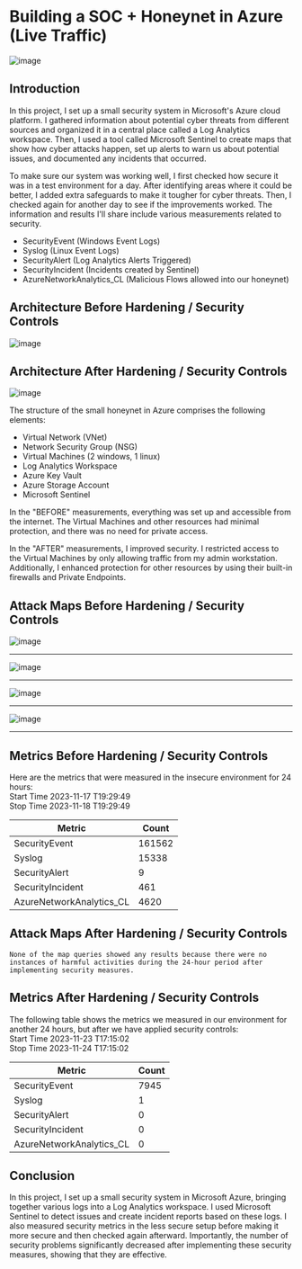 # Building a SOC + Honeynet in Azure (Live Traffic)
<!-- ![Cloud Honeynet / SOC](https://i.imgur.com/ZWxe03e.jpg) -->
![image](https://github.com/rscaglione/Azure-SOC-Honeynet/assets/54590449/7dae6161-c8e1-4330-81f0-506c3f4cffab)


## Introduction

In this project, I set up a small security system in Microsoft's Azure cloud platform. I gathered information about potential cyber threats from different sources and organized it in a central place called a Log Analytics workspace. Then, I used a tool called Microsoft Sentinel to create maps that show how cyber attacks happen, set up alerts to warn us about potential issues, and documented any incidents that occurred.

To make sure our system was working well, I first checked how secure it was in a test environment for a day. After identifying areas where it could be better, I added extra safeguards to make it tougher for cyber threats. Then, I checked again for another day to see if the improvements worked. The information and results I'll share include various measurements related to security.

- SecurityEvent (Windows Event Logs)
- Syslog (Linux Event Logs)
- SecurityAlert (Log Analytics Alerts Triggered)
- SecurityIncident (Incidents created by Sentinel)
- AzureNetworkAnalytics_CL (Malicious Flows allowed into our honeynet)

## Architecture Before Hardening / Security Controls
<!-- ![Architecture Diagram](https://i.imgur.com/aBDwnKb.jpg) -->
![image](https://github.com/rscaglione/Azure-SOC-Honeynet/assets/54590449/7f1c8699-fdec-42f4-8191-84a04b6237f9)






## Architecture After Hardening / Security Controls
<!-- ![Architecture Diagram](https://i.imgur.com/YQNa9Pp.jpg) -->
![image](https://github.com/rscaglione/Azure-SOC-Honeynet/assets/54590449/c3fa5ef4-c69e-4ce9-bb71-f58f9e124430)


The structure of the small honeynet in Azure comprises the following elements:

- Virtual Network (VNet)
- Network Security Group (NSG)
- Virtual Machines (2 windows, 1 linux)
- Log Analytics Workspace
- Azure Key Vault
- Azure Storage Account
- Microsoft Sentinel

In the "BEFORE" measurements, everything was set up and accessible from the internet. The Virtual Machines and other resources had minimal protection, and there was no need for private access.

In the "AFTER" measurements, I improved security. I restricted access to the Virtual Machines by only allowing traffic from my admin workstation. Additionally, I enhanced protection for other resources by using their built-in firewalls and Private Endpoints.

## Attack Maps Before Hardening / Security Controls
<!-- ![NSG Allowed Inbound Malicious Flows](https://i.imgur.com/1qvswSX.png)<br>
![Linux Syslog Auth Failures](https://i.imgur.com/G1YgZt6.png)<br>
![Windows RDP/SMB Auth Failures](https://i.imgur.com/ESr9Dlv.png)<br> -->
![image](https://github.com/rscaglione/Azure-SOC-Honeynet/assets/54590449/ad19db41-0d97-4662-8c0f-578f0066ac6e)
_______________________________________________________________________________________________________________
![image](https://github.com/rscaglione/Azure-SOC-Honeynet/assets/54590449/76d1222a-98fd-4f46-a894-82fea879f5fa)
_______________________________________________________________________________________________________________
![image](https://github.com/rscaglione/Azure-SOC-Honeynet/assets/54590449/a03eb400-7834-4314-89c0-680f3c474eef)
_______________________________________________________________________________________________________________
![image](https://github.com/rscaglione/Azure-SOC-Honeynet/assets/54590449/d1d4782b-810c-4456-8952-7cf8871c83be)
_______________________________________________________________________________________________________________





## Metrics Before Hardening / Security Controls

Here are the metrics that were measured in the insecure environment for 24 hours:
<br>Start Time 2023-11-17 T19:29:49</br>
Stop Time 2023-11-18 T19:29:49

| Metric                   | Count
| ------------------------ | -----
| SecurityEvent            | 161562
| Syslog                   | 15338
| SecurityAlert            | 9
| SecurityIncident         | 461
| AzureNetworkAnalytics_CL | 4620

## Attack Maps After Hardening / Security Controls

```None of the map queries showed any results because there were no instances of harmful activities during the 24-hour period after implementing security measures.```

## Metrics After Hardening / Security Controls

The following table shows the metrics we measured in our environment for another 24 hours, but after we have applied security controls:
<br>Start Time 2023-11-23 T17:15:02</br>
Stop Time	2023-11-24 T17:15:02

| Metric                   | Count
| ------------------------ | -----
| SecurityEvent            | 7945
| Syslog                   | 1
| SecurityAlert            | 0
| SecurityIncident         | 0
| AzureNetworkAnalytics_CL | 0

## Conclusion

In this project, I set up a small security system in Microsoft Azure, bringing together various logs into a Log Analytics workspace. I used Microsoft Sentinel to detect issues and create incident reports based on these logs. I also measured security metrics in the less secure setup before making it more secure and then checked again afterward. Importantly, the number of security problems significantly decreased after implementing these security measures, showing that they are effective.

